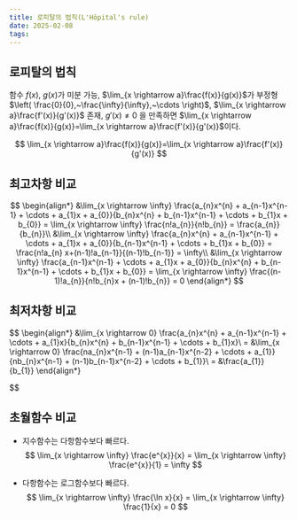 ```yaml
---
title: 로피탈의 법칙(L'Hôpital's rule)
date: 2025-02-08
tags:
---
```

## 로피탈의 법칙
함수 $f(x),~g(x)$가 미분 가능, $\lim_{x \rightarrow a}\frac{f(x)}{g(x)}$가 부정형 $\left( \frac{0}{0},~\frac{\infty}{\infty},~\cdots \right)$, $\lim_{x \rightarrow a}\frac{f'(x)}{g'(x)}$ 존재, $g'(x) \not= 0$ 을 만족하면 $\lim_{x \rightarrow a}\frac{f(x)}{g(x)}=\lim_{x \rightarrow a}\frac{f'(x)}{g'(x)}$이다.

$$
\lim_{x \rightarrow a}\frac{f(x)}{g(x)}=\lim_{x \rightarrow a}\frac{f'(x)}{g'(x)}
$$
## 최고차항 비교
$$
\begin{align*}
&\lim_{x \rightarrow \infty} \frac{a_{n}x^{n} + a_{n-1}x^{n-1} + \cdots + a_{1}x + a_{0}}{b_{n}x^{n} + b_{n-1}x^{n-1} + \cdots + b_{1}x + b_{0}} = \lim_{x \rightarrow \infty} \frac{n!a_{n}}{n!b_{n}} = \frac{a_{n}}{b_{n}}\\
&\lim_{x \rightarrow \infty} \frac{a_{n}x^{n} + a_{n-1}x^{n-1} + \cdots + a_{1}x + a_{0}}{b_{n-1}x^{n-1} + \cdots + b_{1}x + b_{0}} = \frac{n!a_{n} x+(n-1)!a_{n-1}}{(n-1)!b_{n-1}} = \infty\\
&\lim_{x \rightarrow \infty} \frac{a_{n-1}x^{n-1} + \cdots + a_{1}x + a_{0}}{b_{n}x^{n} + b_{n-1}x^{n-1} + \cdots + b_{1}x + b_{0}} = \lim_{x \rightarrow \infty} \frac{(n-1)!a_{n}}{n!b_{n}x + (n-1)!b_{n}} = 0
\end{align*}
$$

## 최저차항 비교
$$
\begin{align*}
&\lim_{x \rightarrow 0} \frac{a_{n}x^{n} + a_{n-1}x^{n-1} + \cdots + a_{1}x}{b_{n}x^{n} + b_{n-1}x^{n-1} + \cdots + b_{1}x}\\
= &\lim_{x \rightarrow 0} \frac{na_{n}x^{n-1} + (n-1)a_{n-1}x^{n-2} + \cdots + a_{1}}{nb_{n}x^{n-1} + (n-1)b_{n-1}x^{n-2} + \cdots + b_{1}}\\
 = &\frac{a_{1}}{b_{1}}
\end{align*}

$$

## 초월함수 비교
- 지수함수는 다항함수보다 빠르다.
$$
\lim_{x \rightarrow \infty} \frac{e^{x}}{x} = \lim_{x \rightarrow \infty} \frac{e^{x}}{1} = \infty
$$

- 다항함수는 로그함수보다 빠르다.
$$
\lim_{x \rightarrow \infty} \frac{\ln x}{x} = \lim_{x \rightarrow \infty} \frac{1}{x} = 0
$$
